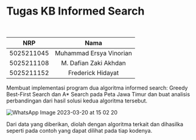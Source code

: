 # Tugas KB Informed Search

<br />

| NRP        | Nama                    |
|:----------:|:-----------------------:|
| 5025211045 | Muhammad Ersya Vinorian |
| 5025211108 | M. Dafian Zaki Akhdan   |
| 5025211152 | Frederick Hidayat       |

Membuat implementasi program dua algoritma informed search: Greedy Best-First Search dan A* Search pada Peta Jawa Timur dan buat analisis perbandingan dari hasil solusi kedua algoritma tersebut.

![WhatsApp Image 2023-03-20 at 15 02 20](https://user-images.githubusercontent.com/90272678/226280263-79a5ca85-3f3c-4854-a118-5e5c873dcdab.jpeg)

Dari data yang diberikan, diolah dengan algoritma terkait dan dihasilka seperti pada contoh yang dapat dilihat pada tiap kodenya.
